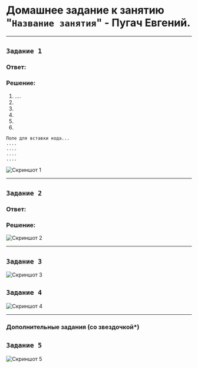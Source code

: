 # Домашнее задание к занятию "`Название занятия`" - Пугач Евгений.


---

## `Задание 1`

### Ответ:

### Решение: 

1.  ....
2. 
3. 
4. 
5. 
6. 

```
Поле для вставки кода...
....
....
....
....
```

![Скриншот 1]()


---

## `Задание 2`

### Ответ:

### Решение:

![Скриншот 2]()


---

## `Задание 3`

![Скриншот 3]()

## `Задание 4`

![Скриншот 4]()

---
### Дополнительные задания (со звездочкой*)


## `Задание 5`

![Скриншот 5]()



